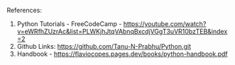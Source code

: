 References:
1) Python Tutorials - FreeCodeCamp - https://youtube.com/watch?v=eWRfhZUzrAc&list=PLWKjhJtqVAbnqBxcdjVGgT3uVR10bzTEB&index=2
2) Github Links:
    https://github.com/Tanu-N-Prabhu/Python.git
3) Handbook - https://flaviocopes.pages.dev/books/python-handbook.pdf
